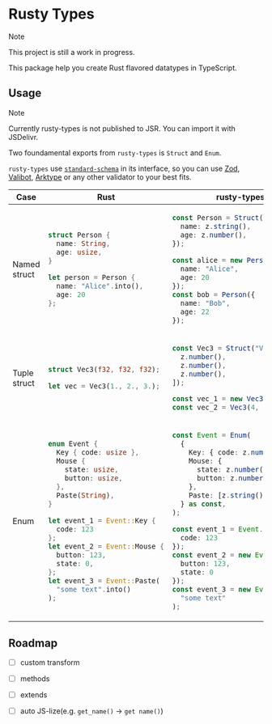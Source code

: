 
# Rusty Types

> [!NOTE]
> This project is still a work in progress.

This package help you create Rust flavored datatypes in TypeScript.

## Usage

> [!NOTE]
> Currently rusty-types is not published to JSR.
> You can import it with JSDelivr.

Two foundamental exports from `rusty-types` is `Struct` and `Enum`.

`rusty-types` use [`standard-schema`](https://github.com/standard-schema/standard-schema) in its interface,
so you can use [Zod](https://zod.dev/), [Valibot](https://valibot.dev/), [Arktype](https://arktype.io/)
or any other validator to your best fits.

<table>
<thead>
<tr>
<th>Case</th>
<th>Rust</th>
<th>rusty-types</th>
</tr>
</thead>
<tbody>

<tr>
<td>Named struct</td>
<td>

```rust
struct Person {
  name: String,
  age: usize,
}

let person = Person {
  name: "Alice".into(),
  age: 20
};
```

</td>
<td>

```typescript
const Person = Struct("Person", {
  name: z.string(),
  age: z.number(),
});

const alice = new Person({
  name: "Alice",
  age: 20
});
const bob = Person({
  name: "Bob",
  age: 22
});
```

</td>
</tr>

<tr>
<td>Tuple struct</td>
<td>

```rust
struct Vec3(f32, f32, f32);

let vec = Vec3(1., 2., 3.);
```

</td>
<td>

```typescript
const Vec3 = Struct("Vec3", [
  z.number(),
  z.number(),
  z.number(),
]);

const vec_1 = new Vec3(1, 2, 3);
const vec_2 = Vec3(4, 5, 6);
```

</td>
</tr>

<tr>
<td>Enum</td>
<td>

```rust
enum Event {
  Key { code: usize },
  Mouse {
    state: usize,
    button: usize,
  },
  Paste(String),
}

let event_1 = Event::Key {
  code: 123
};
let event_2 = Event::Mouse {
  button: 123,
  state: 0,
};
let event_3 = Event::Paste(
  "some text".into()
);
```

</td>
<td>

```typescript
const Event = Enum(
  {
    Key: { code: z.number() },
    Mouse: {
      state: z.number(),
      button: z.number()
    },
    Paste: [z.string()],
  } as const,
);

const event_1 = Event.Key({
  code: 123
});
const event_2 = new Event.Mouse({
  button: 123,
  state: 0
});
const event_3 = new Event.Paste(
  "some text"
);
```

</td>
</tr>

</tbody>
</table>

## Roadmap

- [ ] custom transform
- [ ] methods
- [ ] extends
- [ ] auto JS-lize(e.g. `get_name()` -> `get name()`)

